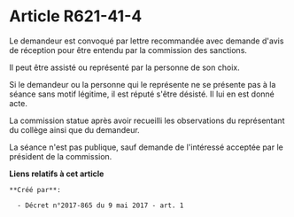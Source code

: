 # Article R621-41-4

Le demandeur est convoqué par lettre recommandée avec demande d'avis de réception pour être entendu par la commission des
sanctions.

Il peut être assisté ou représenté par la personne de son choix.

Si le demandeur ou la personne qui le représente ne se présente pas à la séance sans motif légitime, il est réputé s'être
désisté. Il lui en est donné acte.

La commission statue après avoir recueilli les observations du représentant du collège ainsi que du demandeur.

La séance n'est pas publique, sauf demande de l'intéressé acceptée par le président de la commission.

**Liens relatifs à cet article**

	**Créé par**:

	  - Décret n°2017-865 du 9 mai 2017 - art. 1
